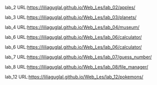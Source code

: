 lab_2  URL:https://liliaguglal.github.io/Web_Les/lab_02/apples/ 

lab_3  URL:https://liliaguglal.github.io/Web_Les/lab_03/planets/

lab_4  URL:https://liliaguglal.github.io/Web_Les/lab_04/museum/

lab_6  URL:https://liliaguglal.github.io/Web_Les/lab_06/calculator/

lab_6  URL:https://liliaguglal.github.io/Web_Les/lab_06/calculator/

lab_7  URL:https://liliaguglal.github.io/Web_Les/lab_07/guess_number/

lab_8  URL:https://liliaguglal.github.io/Web_Les/lab_08/file_manager/

lab_12  URL:https://liliaguglal.github.io/Web_Les/lab_12/pokemons/
